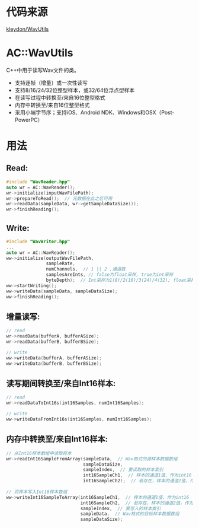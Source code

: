 # 代码来源

[kleydon/WavUtils](https://github.com/kleydon/WavUtils)

# AC::WavUtils
C++中用于读写Wav文件的类。
- 支持逐帧（增量）或一次性读写
- 支持8/16/24/32位整型样本，或32/64位浮点型样本
- 在读写过程中转换至/来自16位整型格式
- 内存中转换至/来自16位整型格式
- 采用小端字节序；支持iOS、Android NDK、Windows和OSX（Post-PowerPC）

# 用法
## Read:
```cpp
#include "WavReader.hpp"
auto wr = AC::WavReader();
wr->initialize(inputWavFilePath);
wr->prepareToRead();  // 元数据在此之后可用
wr->readData(sampleData, wr->getSampleDataSize());
wr->finishReading();
```

## Write:
```cpp
#include "WavWriter.hpp"
...
auto wr = AC::WavReader();
ww->initialize(outputWavFilePath,
               sampleRate,
               numChannels,  // 1 || 2 ,通道数
               samplesAreInts, // false为float采样, true为int采样
               byteDepth);  // Int采样为1(8)/2(16)/3(24)/4(32); float采样为4(32)/8(64),实际上这是位宽度.
ww->startWriting();
ww->writeData(sampleData, sampleDataSize);
ww->finishReading();
```

## 增量读写:
```cpp
// read
wr->readData(bufferA, bufferASize);
wr->readData(bufferB, bufferBSize);

// write
ww->writeData(bufferA, bufferASize);
ww->writeData(bufferB, bufferBSize);
```

## 读写期间转换至/来自Int16样本:
```cpp
// read
wr->readDataToInt16s(int16Samples, numInt16Samples);

// write
ww->writeDataFromInt16s(int16Samples, numInt16Samples);
```

## 内存中转换至/来自Int16样本:
```cpp
// 从Int16样本数组中读取样本
wr->readInt16SampleFromArray(sampleData,  // Wav格式的源样本数据数组
                             sampleDataSize,
                             sampleIndex,  // 要读取的样本索引
                             int16SampleCh1,  // 样本的通道1值，作为int16
                             int16SampleCh2);  // 若存在，样本的通道2值，作为int16
                             
// 将样本写入Int16样本数组
ww->writeInt16SampleToArray(int16SampleCh1,  // 样本的通道1值，作为int16
                            int16SampleCh2,  // 若存在，样本的通道2值，作为int16
                            sampleIndex,  // 要写入的样本索引
                            sampleData,  // Wav格式的目标样本数据数组
                            sampleDataSize);
```
